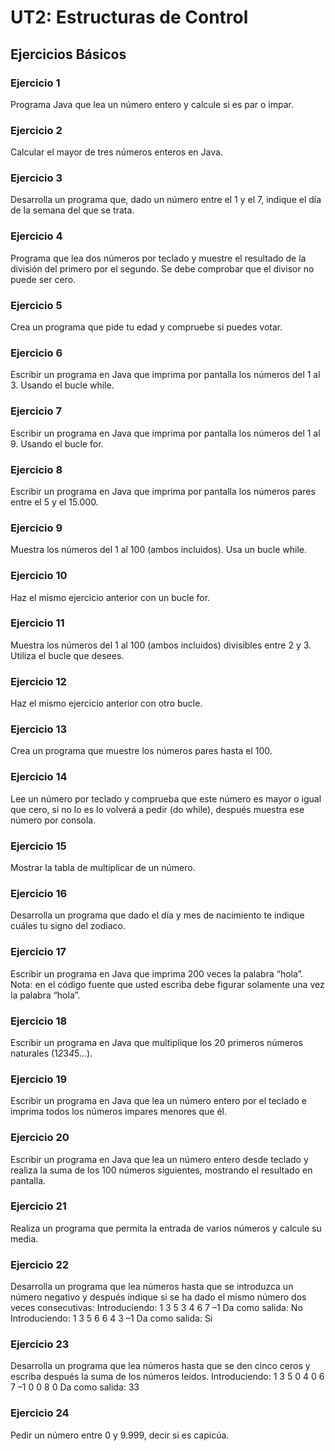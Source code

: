 # UT2: Estructuras de Control

## Ejercicios Básicos

### Ejercicio 1

Programa Java que lea un número entero y calcule si es par o impar.

### Ejercicio 2

Calcular el mayor de tres números enteros en Java.

### Ejercicio 3

Desarrolla un programa que, dado un número entre el 1 y el 7, indique el día de la semana del que se trata.

### Ejercicio 4

Programa que lea dos números por teclado y muestre el resultado de la división del primero por el segundo. Se debe
comprobar que el divisor no puede ser cero.

### Ejercicio 5

Crea un programa que pide tu edad y compruebe si puedes votar.

### Ejercicio 6

Escribir un programa en Java que imprima por pantalla los números del 1 al 3. Usando el bucle while.

### Ejercicio 7

Escribir un programa en Java que imprima por pantalla los números del 1 al 9. Usando el bucle for.

### Ejercicio 8

Escribir un programa en Java que imprima por pantalla los números pares entre el 5 y el 15.000.

### Ejercicio 9

Muestra los números del 1 al 100 (ambos incluidos). Usa un bucle while.

### Ejercicio 10

Haz el mismo ejercicio anterior con un bucle for.

### Ejercicio 11

Muestra los números del 1 al 100 (ambos incluidos) divisibles entre 2 y 3. Utiliza el bucle que desees.

### Ejercicio 12

Haz el mismo ejercicio anterior con otro bucle.

### Ejercicio 13

Crea un programa que muestre los números pares hasta el 100.

### Ejercicio 14

Lee un número por teclado y comprueba que este número es mayor o igual que cero, si no lo es lo volverá a pedir (do
while), después muestra ese número por consola.

### Ejercicio 15

Mostrar la tabla de multiplicar de un número.

### Ejercicio 16

Desarrolla un programa que dado el día y mes de nacimiento te indique cuáles tu signo del zodiaco.

### Ejercicio 17

Escribir un programa en Java que imprima 200 veces la palabra “hola”. Nota: en el código fuente que usted escriba debe
figurar solamente una vez la palabra “hola”.

### Ejercicio 18

Escribir un programa en Java que multiplique los 20 primeros números naturales (1*2*3*4*5…).

### Ejercicio 19

Escribir un programa en Java que lea un número entero por el teclado e imprima todos los números impares menores que él.

### Ejercicio 20

Escribir un programa en Java que lea un número entero desde teclado y realiza la suma de los 100 números siguientes,
mostrando el resultado en pantalla.

### Ejercicio 21

Realiza un programa que permita la entrada de varios números y calcule su media.

### Ejercicio 22

Desarrolla un programa que lea números hasta que se introduzca un número negativo y después indique si se ha dado el
mismo número dos veces consecutivas:
Introduciendo: 1 3 5 3 4 6 7 –1
Da como salida: No
Introduciendo: 1 3 5 6 6 4 3 –1
Da como salida: Si

### Ejercicio 23

Desarrolla un programa que lea números hasta que se den cinco ceros y escriba después la suma de los números leídos.
Introduciendo: 1 3 5 0 4 0 6 7 –1 0 0 8 0
Da como salida: 33

### Ejercicio 24

Pedir un número entre 0 y 9.999, decir si es capicúa.